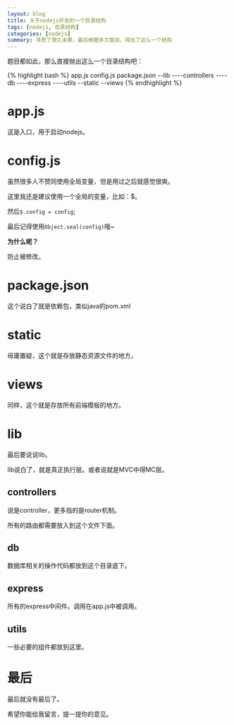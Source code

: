 ```yaml
---
layout: blog
title: 关于nodejs开发的一个目录结构
tags: [nodejs, 目录结构]
categories: [nodejs]
summary: 寻思了很久未果，最后根据多方查阅，得出了这么一个结构
---
```


题目都如此，那么直接抛出这么一个目录结构吧：

{% highlight bash %}
app.js
config.js
package.json
--lib
----controllers
----db
----express
----utils
--static
--views
{% endhighlight %}

# app.js

这是入口，用于启动nodejs。

# config.js

虽然很多人不赞同使用全局变量，但是用过之后就感觉很爽。

这里我还是建议使用一个全局的变量，比如：$。

然后`$.config = config`;

最后记得使用`Object.seal(config)`哦~

**为什么呢？**

防止被修改。

# package.json

这个说白了就是依赖包，类似java的pom.xml

# static

毋庸置疑，这个就是存放静态资源文件的地方。

# views

同样，这个就是存放所有前端模板的地方。

# lib

最后要说说lib。

lib说白了，就是真正执行层。或者说就是MVC中得MC层。

## controllers

说是controller，更多指的是router机制。

所有的路由都需要放入到这个文件下面。

## db

数据库相关的操作代码都放到这个目录底下。

## express

所有的express中间件。调用在app.js中被调用。

## utils

一些必要的组件都放到这里。

# 最后

最后就没有最后了。

希望你能给我留言，提一提你的意见。
